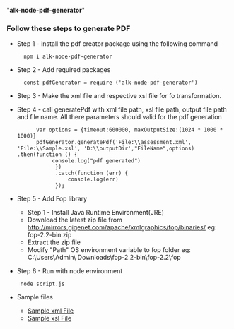 "**alk-node-pdf-generator**" 

### Follow these steps to generate PDF

* Step 1 - install the pdf creator package using the following command


        npm i alk-node-pdf-generator
    
* Step 2 - Add required packages


        const pdfGenerator = require ('alk-node-pdf-generator')

        
* Step 3 - Make the xml file and respective xsl file for fo transformation.        
* Step 4 - call generatePdf with xml file path, xsl file path, output file path and file name. All there parameters should valid for the pdf generation

      
            var options = {timeout:600000, maxOutputSize:(1024 * 1000 * 1000)}
            pdfGenerator.generatePdf('File:\\assessment.xml', 'File:\\Sample.xsl', 'D:\\outputDir',"FileName",options) .then(function () {
                 console.log("pdf generated")
                  })
                  .catch(function (err) {
                      console.log(err)
                  });
* Step 5 - Add Fop library
    * Step 1 - Install Java Runtime Environment(JRE)
    * Download the latest zip file from http://mirrors.gigenet.com/apache/xmlgraphics/fop/binaries/ eg: fop-2.2-bin.zip 
    * Extract the zip file 
    * Modify "Path" OS environment variable to  fop folder eg: C:\Users\Admin\ Downloads\fop-2.2-bin\fop-2.2\fop 
    
* Step 6 - Run with node environment

       node script.js
        
* Sample files

   * [Sample xml File](https://github.com/shehanhasanga/alk-node-pdf-generator/blob/main/sample.xml)
    * [Sample xsl File](https://github.com/shehanhasanga/alk-node-pdf-generator/blob/main/sample.xsl)
